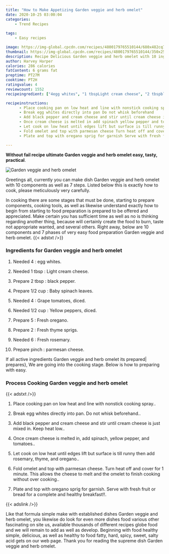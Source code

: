 ```yaml
---
title: "How to Make Appetizing Garden veggie and herb omelet"
date: 2020-10-25 03:00:04
categories:
    - Trend Recipes
    
tags:
    - Easy recipes

image: https://img-global.cpcdn.com/recipes/4800179765510144/680x482cq70/garden-veggie-and-herb-omelet-recipe-main-photo.jpg
thumbnail: https://img-global.cpcdn.com/recipes/4800179765510144/350x250cq70/garden-veggie-and-herb-omelet-recipe-main-photo.jpg
description: Recipe Delicious Garden veggie and herb omelet with 10 ingredients and 7 stages of easy cooking.
author: Harvey Harper
calories: 286 calories
fatContent: 6 grams fat
preptime: PT27M
cooktime: PT2H
ratingvalue: 4
reviewcount: 1552
recipeingredient: ["4egg whites", "1 tbspLight cream cheese", "2 tbspblack pepper", "1/2 cupBaby spinach leaves", "4Grape tomatoes diced", "1/2 cupYellow peppers diced", "5Fresh oregano", "2Fresh thyme sprigs", "6Fresh rosemary", "pinchparmesan cheese"]

recipeinstructions: 
      - Place cooking pan on low heat and line with nonstick cooking spray 
      - Break egg whites directly into pan Do not whisk beforehand 
      - Add black pepper and cream cheese and stir until cream cheese is just mixed in Keep heat low 
      - Once cream cheese is melted in add spinach yellow pepper and tomatoes 
      - Let cook on low heat until edges lift but surface is till runny then add rosemary thyme and oregano 
      - Fold omelet and top with parmesan cheese Turn heat off and cover for 1 minute This allows the cheese to melt and the omelet to finish cooking without over cooking 
      - Plate and top with oregano sprig for garnish Serve with fresh fruit or bread for a complete and healthy breakfast

---
```




**Without fail recipe ultimate Garden veggie and herb omelet easy, tasty, practical**. 


![Garden veggie and herb omelet](https://img-global.cpcdn.com/recipes/4800179765510144/680x482cq70/garden-veggie-and-herb-omelet-recipe-main-photo.jpg "Garden veggie and herb omelet")




Greetings all, currently you can make dish Garden veggie and herb omelet with 10 components as well as 7 steps. Listed below this is exactly how to cook, please meticulously very carefully.

In cooking there are some stages that must be done, starting to prepare components, cooking tools, as well as likewise understand exactly how to begin from starting to food preparation is prepared to be offered and appreciated. Make certain you has sufficient time as well as no is thinking regarding another thing, because will certainly create the food to burn, taste not appropriate wanted, and several others. Right away, below are 10 components and 7 phases of very easy food preparation Garden veggie and herb omelet.
{{< adstxt />}}

### Ingredients for Garden veggie and herb omelet


1. Needed 4 : egg whites.

1. Needed 1 tbsp : Light cream cheese.

1. Prepare 2 tbsp : black pepper.

1. Prepare 1/2 cup : Baby spinach leaves.

1. Needed 4 : Grape tomatoes, diced.

1. Needed 1/2 cup : Yellow peppers, diced.

1. Prepare 5 : Fresh oregano.

1. Prepare 2 : Fresh thyme sprigs.

1. Needed 6 : Fresh rosemary.

1. Prepare pinch : parmesan cheese.



If all active ingredients Garden veggie and herb omelet its prepared| prepares}, We are going into the cooking stage. Below is how to preparing with easy.

### Process Cooking Garden veggie and herb omelet

{{< adstxt />}}


1. Place cooking pan on low heat and line with nonstick cooking spray..



1. Break egg whites directly into pan. Do not whisk beforehand..



1. Add black pepper and cream cheese and stir until cream cheese is just mixed in. Keep heat low..



1. Once cream cheese is melted in, add spinach, yellow pepper, and tomatoes..



1. Let cook on low heat until edges lift but surface is till runny then add rosemary, thyme, and oregano..



1. Fold omelet and top with parmesan cheese. Turn heat off and cover for 1 minute. This allows the cheese to melt and the omelet to finish cooking without over cooking..



1. Plate and top with oregano sprig for garnish. Serve with fresh fruit or bread for a complete and healthy breakfast!!.





{{< adslink />}}

Like that formula simple make with established dishes Garden veggie and herb omelet, you likewise do look for even more dishes food various other fascinating on site us, available thousands of different recipes globe food and we will remain to add as well as develop. Beginning with food healthy simple, delicious, as well as healthy to food fatty, hard, spicy, sweet, salty acid gets on our web page. Thank you for reading the supreme dish Garden veggie and herb omelet.
